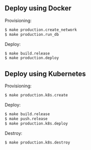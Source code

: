 ## Deploy using Docker

Provisioning:

```bash
$ make production.create_network
$ make production.run_db
```

Deploy:

```bash
$ make build.release
$ make production.deploy
```

## Deploy using Kubernetes

Provisioning:

```bash
$ make production.k8s.create
```

Deploy:

```bash
$ make build.release
$ make push.release
$ make production.k8s.deploy
```

Destroy:

```bash
$ make production.k8s.destroy
```
